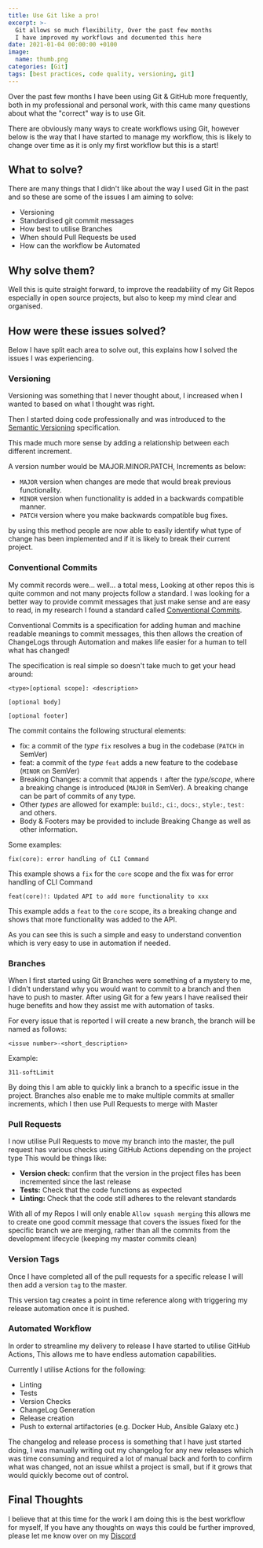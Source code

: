```yaml
---
title: Use Git like a pro!
excerpt: >-
  Git allows so much flexibility, Over the past few months
  I have improved my workflows and documented this here
date: 2021-01-04 00:00:00 +0100
image:
  name: thumb.png
categories: [Git]
tags: [best practices, code quality, versioning, git]
---
```


Over the past few months I have been using Git & GitHub more frequently, both in my professional and personal work,
with this came many questions about what the "correct" way is to use Git.

There are obviously many ways to create workflows using Git, however below is the way that I have started to manage my workflow,
this is likely to change over time as it is only my first workflow but this is a start!

## What to solve?

There are many things that I didn't like about the way I used Git in the past and so these are some of the issues I am aiming to solve:

- Versioning
- Standardised git commit messages
- How best to utilise Branches
- When should Pull Requests be used
- How can the workflow be Automated

## Why solve them?

Well this is quite straight forward, to improve the readability of my Git Repos especially in open source projects,
but also to keep my mind clear and organised.

## How were these issues solved?

Below I have split each area to solve out, this explains how I solved the issues I was experiencing.

### Versioning

Versioning was something that I never thought about, I increased when I wanted to based on what I thought was right.

Then I started doing code professionally and was introduced to the [Semantic Versioning](https://semver.org/) specification.

This made much more sense by adding a relationship between each different increment.

A version number would be MAJOR.MINOR.PATCH, Increments as below:

- `MAJOR` version when changes are mede that would break previous functionality.
- `MINOR` version when functionality is added in a backwards compatible manner.
- `PATCH` version where you make backwards compatible bug fixes.

by using this method people are now able to easily identify what type of change has been implemented and if it is likely to break their current project.

### Conventional Commits

My commit records were... well... a total mess, Looking at other repos this is quite common and not many projects follow a standard.
I was looking for a better way to provide commit messages that just make sense and are easy to read, in my research I found a standard called
[Conventional Commits](https://www.conventionalcommits.org/).

Conventional Commits is a specification for adding human and machine readable meanings to commit messages, this then allows the creation of
ChangeLogs through Automation and makes life easier for a human to tell what has changed!

The specification is real simple so doesn't take much to get your head around:

```shell
<type>[optional scope]: <description>

[optional body]

[optional footer]
```

The commit contains the following structural elements:

- fix: a commit of the _type_ `fix` resolves a bug in the codebase (`PATCH` in SemVer)
- feat: a commit of the _type_ `feat` adds a new feature to the codebase (`MINOR` on SemVer)
- Breaking Changes: a commit that appends `!` after the _type/scope_, where a breaking change is introduced (`MAJOR` in SemVer). A breaking change can be part of commits of any type.
- Other _types_ are allowed for example: `build:`, `ci:`, `docs:`, `style:`, `test:` and others.
- Body & Footers may be provided to include Breaking Change as well as other information.

Some examples:

```shell
fix(core): error handling of CLI Command
```

This example shows a `fix` for the `core` scope and the fix was for error handling of CLI Command

```shell
feat(core)!: Updated API to add more functionality to xxx
```

This example adds a `feat` to the `core` scope, its a breaking change and shows that more functionality was added to the API.

As you can see this is such a simple and easy to understand convention which is very easy to use in automation if needed.

### Branches

When I first started using Git Branches were something of a mystery to me, I didn't understand why you would want to commit to a branch and then have to push to master.
After using Git for a few years I have realised their huge benefits and how they assist me with automation of tasks.

For every issue that is reported I will create a new branch, the branch will be named as follows:

```shell
<issue number>-<short_description>
```

Example:

```shell
311-softLimit
```

By doing this I am able to quickly link a branch to a specific issue in the project. Branches also enable me to make multiple commits at smaller increments, which I then use Pull Requests to merge with Master

### Pull Requests

I now utilise Pull Requests to move my branch into the master, the pull request has various checks using GitHub Actions depending on the project type
This would be things like:

- **Version check:** confirm that the version in the project files has been incremented since the last release
- **Tests:** Check that the code functions as expected
- **Linting:** Check that the code still adheres to the relevant standards

With all of my Repos I will only enable `Allow squash merging` this allows me to create one good commit message that covers the issues fixed for the specific branch we are merging, rather than all the commits from the development lifecycle (keeping my master commits clean)

### Version Tags

Once I have completed all of the pull requests for a specific release I will then add a version `tag` to the master.

This version tag creates a point in time reference along with triggering my release automation once it is pushed.

### Automated Workflow

In order to streamline my delivery to release I have started to utilise GitHub Actions, This allows me to have endless automation capabilities.

Currently I utilise Actions for the following:

- Linting
- Tests
- Version Checks
- ChangeLog Generation
- Release creation
- Push to external artifactories (e.g. Docker Hub, Ansible Galaxy etc.)

The changelog and release process is something that I have just started doing, I was manually writing out my changelog for
any new releases which was time consuming and required a lot of manual back and forth to confirm what was changed,
not an issue whilst a project is small, but if it grows that would quickly become out of control.

## Final Thoughts

I believe that at this time for the work I am doing this is the best workflow for myself, If you have any thoughts on ways
this could be further improved, please let me know over on my [Discord](https://discord.gg/6fmekudc8Q)
